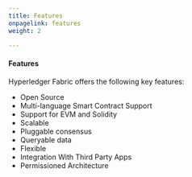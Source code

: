 ```yaml
---
title: Features
onpagelink: features
weight: 2

---
```


#### **Features**

Hyperledger Fabric offers the following key features:

- Open Source
- Multi-language Smart Contract Support
- Support for EVM and Solidity
- Scalable
- Pluggable consensus
- Queryable data
- Flexible
- Integration With Third Party Apps
- Permissioned Architecture
 